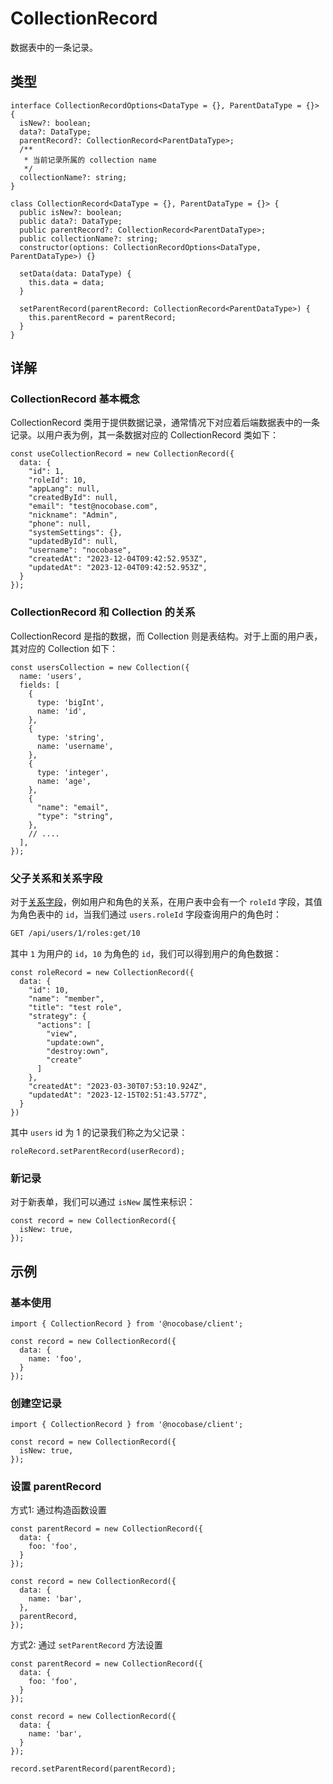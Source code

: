 # CollectionRecord

数据表中的一条记录。

## 类型

```tsx | pure
interface CollectionRecordOptions<DataType = {}, ParentDataType = {}> {
  isNew?: boolean;
  data?: DataType;
  parentRecord?: CollectionRecord<ParentDataType>;
  /**
   * 当前记录所属的 collection name
   */
  collectionName?: string;
}

class CollectionRecord<DataType = {}, ParentDataType = {}> {
  public isNew?: boolean;
  public data?: DataType;
  public parentRecord?: CollectionRecord<ParentDataType>;
  public collectionName?: string;
  constructor(options: CollectionRecordOptions<DataType, ParentDataType>) {}

  setData(data: DataType) {
    this.data = data;
  }

  setParentRecord(parentRecord: CollectionRecord<ParentDataType>) {
    this.parentRecord = parentRecord;
  }
}
```

## 详解

### CollectionRecord 基本概念

CollectionRecord 类用于提供数据记录，通常情况下对应着后端数据表中的一条记录。以用户表为例，其一条数据对应的 CollectionRecord 类如下：

```tsx | pure
const useCollectionRecord = new CollectionRecord({
  data: {
    "id": 1,
    "roleId": 10,
    "appLang": null,
    "createdById": null,
    "email": "test@nocobase.com",
    "nickname": "Admin",
    "phone": null,
    "systemSettings": {},
    "updatedById": null,
    "username": "nocobase",
    "createdAt": "2023-12-04T09:42:52.953Z",
    "updatedAt": "2023-12-04T09:42:52.953Z",
  }
});
```

### CollectionRecord 和 Collection 的关系

CollectionRecord 是指的数据，而 Collection 则是表结构。对于上面的用户表，其对应的 Collection 如下：

```tsx | pure
const usersCollection = new Collection({
  name: 'users',
  fields: [
    {
      type: 'bigInt',
      name: 'id',
    },
    {
      type: 'string',
      name: 'username',
    },
    {
      type: 'integer',
      name: 'age',
    },
    {
      "name": "email",
      "type": "string",
    },
    // ....
  ],
});
```

### 父子关系和关系字段

对于[关系字段](https://docs.mayra.com/development/server/collections/association-fields)，例如用户和角色的关系，在用户表中会有一个 `roleId` 字段，其值为角色表中的 `id`，当我们通过 `users.roleId` 字段查询用户的角色时：

```bash | pure
GET /api/users/1/roles:get/10
```

其中 `1` 为用户的 `id`，`10` 为角色的 `id`，我们可以得到用户的角色数据：

```tsx | pure
const roleRecord = new CollectionRecord({
  data: {
    "id": 10,
    "name": "member",
    "title": "test role",
    "strategy": {
      "actions": [
        "view",
        "update:own",
        "destroy:own",
        "create"
      ]
    },
    "createdAt": "2023-03-30T07:53:10.924Z",
    "updatedAt": "2023-12-15T02:51:43.577Z",
  }
})
```

其中 `users` id 为 1 的记录我们称之为父记录：

```tsx | pure
roleRecord.setParentRecord(userRecord);
```

### 新记录

对于新表单，我们可以通过 `isNew` 属性来标识：

```tsx | pure
const record = new CollectionRecord({
  isNew: true,
});
```

## 示例

### 基本使用

```tsx | pure
import { CollectionRecord } from '@nocobase/client';

const record = new CollectionRecord({
  data: {
    name: 'foo',
  }
});
```

### 创建空记录

```tsx | pure
import { CollectionRecord } from '@nocobase/client';

const record = new CollectionRecord({
  isNew: true,
});
```

### 设置 parentRecord

方式1: 通过构造函数设置

```tsx | pure
const parentRecord = new CollectionRecord({
  data: {
    foo: 'foo',
  }
});

const record = new CollectionRecord({
  data: {
    name: 'bar',
  },
  parentRecord,
});
```

方式2: 通过 `setParentRecord` 方法设置

```tsx | pure
const parentRecord = new CollectionRecord({
  data: {
    foo: 'foo',
  }
});

const record = new CollectionRecord({
  data: {
    name: 'bar',
  }
});

record.setParentRecord(parentRecord);
```
